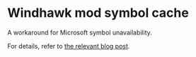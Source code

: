 # Windhawk mod symbol cache

A workaround for Microsoft symbol unavailability.

For details, refer to [the relevant blog
post](https://ramensoftware.com/windhawk-and-symbol-download-errors).
